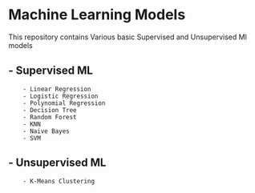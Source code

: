 # Machine Learning Models

This repository contains Various basic Supervised and Unsupervised Ml models

## - **Supervised ML**

        - Linear Regression
        - Logistic Regression
        - Polynomial Regression
        - Decision Tree
        - Random Forest
        - KNN
        - Naive Bayes
        - SVM

## - **Unsupervised ML**

        - K-Means Clustering
